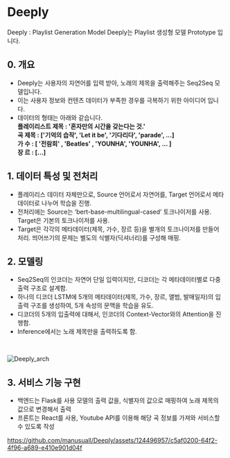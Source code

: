 # Deeply
Deeply : Playlist Generation Model
Deeply는 Playlist 생성형 모델 Prototype 입니다.
<br>
## 0. 개요
- Deeply는 사용자의 자연어를 입력 받아, 노래의 제목을 출력해주는 Seq2Seq 모델입니다.
- 이는 사용자 정보와 컨텐츠 데이터가 부족한 경우를 극복하기 위한 아이디어 입니다.
- 데이터의 형태는 아래와 같습니다. <br>
  **플레이리스트 제목 : '혼자만의 시간을 갖는다는 것.'** <br>
  **곡 제목 : ['기억의 습작', 'Let it be', '기다리다', 'parade', ...]** <br>
  **가   수 : [  '전람회' ,   'Beatles' ,  'YOUNHA',  'YOUNHA', ... ]** <br>
  **장   르 : [...]** <br>

## 1. 데이터 특성 및 전처리
-  플레이리스 데이터 자체만으로, Source 언어로서 자연어를, Target 언어로서 메타데이터로 나누어 학습을 진행.
- 전처리에는 Source는 ‘bert-base-multilingual-cased’ 토크나이저를 사용. Target은 기본의 토크나이저를 사용.
- Target은 각각의 메타데이터(제목, 가수, 장르 등)을 별개의 토크나이저를 만들어 처리. 띄어쓰기의 문제는 별도의 식별자(딕셔너리)를 구성해 매핑.

## 2. 모델링
- Seq2Seq의 인코더는 자연어 단일 입력이지만, 디코더는 각 메타데이터별로 다중출력 구조로 설계함.
- 하나의 디코더 LSTM에 5개의 메타데이터(제목, 가수, 장르, 앨범, 발매일자)의 입출력 구조를 생성하여, 5개 속성의 문맥을 학습을 유도.
- 디코더의 5개의 입출력에 대해서, 인코더의 Context-Vector와의 Attention을 진행함.
- Inference에서는 노래 제목만을 출력하도록 함.
<br>

![Deeply_arch](https://github.com/manusuall/Deeply/assets/124496957/86655c47-93c0-4778-be68-c23e7b37a283)

## 3. 서비스 기능 구현
- 백엔드는 Flask를 사용 모델의 출력 값을, 식별자의 값으로 매핑하여 노래 제목의 값으로 변경해서 출력
- 프론트는 React를 사용, Youtube API를 이용해 해당 곡 정보를 가져와 서비스할 수 있도록 작성<br>

https://github.com/manusuall/Deeply/assets/124496957/c5af0200-64f2-4f96-a689-e410e901d04f

